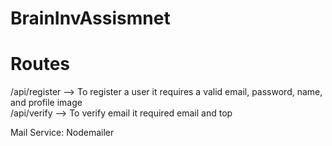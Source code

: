 ﻿# BrainInvAssismnet

# Routes
/api/register  --> To register a user it requires a valid email, password, name, and profile image <br />
/api/verify    --> To verify email it required email and top

Mail Service: Nodemailer
